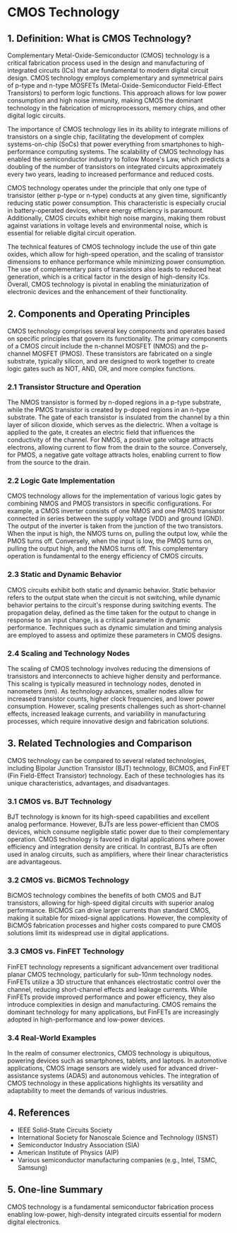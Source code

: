 # CMOS Technology

## 1. Definition: What is **CMOS Technology**?
Complementary Metal-Oxide-Semiconductor (CMOS) technology is a critical fabrication process used in the design and manufacturing of integrated circuits (ICs) that are fundamental to modern digital circuit design. CMOS technology employs complementary and symmetrical pairs of p-type and n-type MOSFETs (Metal-Oxide-Semiconductor Field-Effect Transistors) to perform logic functions. This approach allows for low power consumption and high noise immunity, making CMOS the dominant technology in the fabrication of microprocessors, memory chips, and other digital logic circuits.

The importance of CMOS technology lies in its ability to integrate millions of transistors on a single chip, facilitating the development of complex systems-on-chip (SoCs) that power everything from smartphones to high-performance computing systems. The scalability of CMOS technology has enabled the semiconductor industry to follow Moore's Law, which predicts a doubling of the number of transistors on integrated circuits approximately every two years, leading to increased performance and reduced costs.

CMOS technology operates under the principle that only one type of transistor (either p-type or n-type) conducts at any given time, significantly reducing static power consumption. This characteristic is especially crucial in battery-operated devices, where energy efficiency is paramount. Additionally, CMOS circuits exhibit high noise margins, making them robust against variations in voltage levels and environmental noise, which is essential for reliable digital circuit operation.

The technical features of CMOS technology include the use of thin gate oxides, which allow for high-speed operation, and the scaling of transistor dimensions to enhance performance while minimizing power consumption. The use of complementary pairs of transistors also leads to reduced heat generation, which is a critical factor in the design of high-density ICs. Overall, CMOS technology is pivotal in enabling the miniaturization of electronic devices and the enhancement of their functionality.

## 2. Components and Operating Principles
CMOS technology comprises several key components and operates based on specific principles that govern its functionality. The primary components of a CMOS circuit include the n-channel MOSFET (NMOS) and the p-channel MOSFET (PMOS). These transistors are fabricated on a single substrate, typically silicon, and are designed to work together to create logic gates such as NOT, AND, OR, and more complex functions.

### 2.1 Transistor Structure and Operation
The NMOS transistor is formed by n-doped regions in a p-type substrate, while the PMOS transistor is created by p-doped regions in an n-type substrate. The gate of each transistor is insulated from the channel by a thin layer of silicon dioxide, which serves as the dielectric. When a voltage is applied to the gate, it creates an electric field that influences the conductivity of the channel. For NMOS, a positive gate voltage attracts electrons, allowing current to flow from the drain to the source. Conversely, for PMOS, a negative gate voltage attracts holes, enabling current to flow from the source to the drain.

### 2.2 Logic Gate Implementation
CMOS technology allows for the implementation of various logic gates by combining NMOS and PMOS transistors in specific configurations. For example, a CMOS inverter consists of one NMOS and one PMOS transistor connected in series between the supply voltage (VDD) and ground (GND). The output of the inverter is taken from the junction of the two transistors. When the input is high, the NMOS turns on, pulling the output low, while the PMOS turns off. Conversely, when the input is low, the PMOS turns on, pulling the output high, and the NMOS turns off. This complementary operation is fundamental to the energy efficiency of CMOS circuits.

### 2.3 Static and Dynamic Behavior
CMOS circuits exhibit both static and dynamic behavior. Static behavior refers to the output state when the circuit is not switching, while dynamic behavior pertains to the circuit's response during switching events. The propagation delay, defined as the time taken for the output to change in response to an input change, is a critical parameter in dynamic performance. Techniques such as dynamic simulation and timing analysis are employed to assess and optimize these parameters in CMOS designs.

### 2.4 Scaling and Technology Nodes
The scaling of CMOS technology involves reducing the dimensions of transistors and interconnects to achieve higher density and performance. This scaling is typically measured in technology nodes, denoted in nanometers (nm). As technology advances, smaller nodes allow for increased transistor counts, higher clock frequencies, and lower power consumption. However, scaling presents challenges such as short-channel effects, increased leakage currents, and variability in manufacturing processes, which require innovative design and fabrication solutions.

## 3. Related Technologies and Comparison
CMOS technology can be compared to several related technologies, including Bipolar Junction Transistor (BJT) technology, BiCMOS, and FinFET (Fin Field-Effect Transistor) technology. Each of these technologies has its unique characteristics, advantages, and disadvantages.

### 3.1 CMOS vs. BJT Technology
BJT technology is known for its high-speed capabilities and excellent analog performance. However, BJTs are less power-efficient than CMOS devices, which consume negligible static power due to their complementary operation. CMOS technology is favored in digital applications where power efficiency and integration density are critical. In contrast, BJTs are often used in analog circuits, such as amplifiers, where their linear characteristics are advantageous.

### 3.2 CMOS vs. BiCMOS Technology
BiCMOS technology combines the benefits of both CMOS and BJT transistors, allowing for high-speed digital circuits with superior analog performance. BiCMOS can drive larger currents than standard CMOS, making it suitable for mixed-signal applications. However, the complexity of BiCMOS fabrication processes and higher costs compared to pure CMOS solutions limit its widespread use in digital applications.

### 3.3 CMOS vs. FinFET Technology
FinFET technology represents a significant advancement over traditional planar CMOS technology, particularly for sub-10nm technology nodes. FinFETs utilize a 3D structure that enhances electrostatic control over the channel, reducing short-channel effects and leakage currents. While FinFETs provide improved performance and power efficiency, they also introduce complexities in design and manufacturing. CMOS remains the dominant technology for many applications, but FinFETs are increasingly adopted in high-performance and low-power devices.

### 3.4 Real-World Examples
In the realm of consumer electronics, CMOS technology is ubiquitous, powering devices such as smartphones, tablets, and laptops. In automotive applications, CMOS image sensors are widely used for advanced driver-assistance systems (ADAS) and autonomous vehicles. The integration of CMOS technology in these applications highlights its versatility and adaptability to meet the demands of various industries.

## 4. References
- IEEE Solid-State Circuits Society
- International Society for Nanoscale Science and Technology (ISNST)
- Semiconductor Industry Association (SIA)
- American Institute of Physics (AIP)
- Various semiconductor manufacturing companies (e.g., Intel, TSMC, Samsung)

## 5. One-line Summary
CMOS technology is a fundamental semiconductor fabrication process enabling low-power, high-density integrated circuits essential for modern digital electronics.